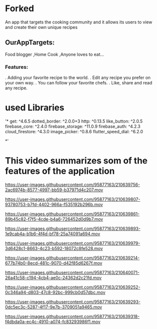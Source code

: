 # Forked
An app that targets the cooking community and it allows its users to view and create their own unique recipes
## OurAppTargets:
Food blogger ,Home Cook ,Anyone loves to eat...


### Features:
. Adding your favorite recipe to the world.
. Edit any recipe you prefer on your own way.
. You can follow your favorite chefs.
. Like, share and read any recipe.
# used Libraries
'*
 get: ^4.6.5
  dotted_border: ^2.0.0+3
  http: ^0.13.5
  like_button: ^2.0.5
  firebase_core: ^2.4.0
  firebase_storage: ^11.0.9
  firebase_auth: ^4.2.3
  cloud_firestore: ^4.3.0
  image_picker: ^0.8.6
  flutter_speed_dial: ^6.2.0

*'

# This video summarizes som of the features of the application
   
    

https://user-images.githubusercontent.com/95877163/210639756-2ac6974b-8577-4997-bb59-b37971d4c207.mov



https://user-images.githubusercontent.com/95877163/210639807-93780753-b7fd-4402-966a-f535192b296b.mov



https://user-images.githubusercontent.com/95877163/210639861-89b45c82-f7f5-4cde-b4a6-726452d0d9b7.mov



https://user-images.githubusercontent.com/95877163/210639893-1e9cab4a-b1b6-4f4d-bf78-25a74091a694.mov



https://user-images.githubusercontent.com/95877163/210639979-3d6428c1-8663-4c23-b592-18072c8fe528.mov



https://user-images.githubusercontent.com/95877163/210639214-677b74b0-8ecd-481c-9070-d42f85d6267f.mov





https://user-images.githubusercontent.com/95877163/210640071-26a41c58-c194-4cb4-ae0c-24362d2c21fd.mov


    

https://user-images.githubusercontent.com/95877163/210639252-0c346a94-d803-47c8-92bc-999cb0d57dbc.mov


   

https://user-images.githubusercontent.com/95877163/210639293-0dc5ec3c-5287-4f17-9e7b-3709051a9465.mov






https://user-images.githubusercontent.com/95877163/210639318-f4dbda0a-ec4c-4910-a074-fc83293986f1.mov





 
